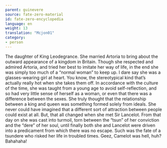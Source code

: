 ```yaml
---
parent: guinevere
source: fate-zero-material
id: fate-zero-encyclopedia
language: en
weight: 13
translation: "Mcjon01"
category:
- person
---
```


The daughter of King Leodegrance. She married Artoria to bring about the outward appearance of a kingdom in Britain.
Though she respected and admired Artoria, and tried her best to imitate her way of life, in the end she was simply too much of a “normal woman” to keep up.
I dare say she was a glasses-wearing girl at heart. You know, the stereotypical kind that’s actually really hot when she takes them off.
In accordance with the culture of the time, she was taught from a young age to avoid self-reflection, and so had very little sense of herself as a woman, or even that there was a difference between the sexes. She truly thought that the relationship between a king and queen was something formed solely from ideals. She never could have imagined that a different sort of attraction between people could exist at all. But, that all changed when she met Sir Lancelot.
From that day on she was cast into turmoil, torn between the “tsun” of her conviction and the “dere” of her soul, until finally both she and Lancelot were driven into a predicament from which there was no escape. Such was the fate of a tsundere who risked her life in troubled times. Geez, Camelot was hell, huh? Bahahaha!
